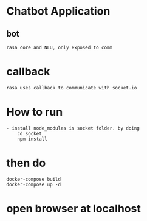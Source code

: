 # Chatbot Application

## bot
    rasa core and NLU, only exposed to comm
    
  # callback
    rasa uses callback to communicate with socket.io

# How to run
    - install node_modules in socket folder. by doing 
        cd socket
        npm install
       
 # then do 
    docker-compose build
    docker-compose up -d

# open browser at  localhost

